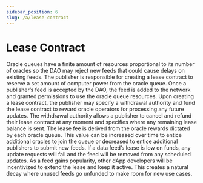 ```yaml
---
sidebar_position: 6
slug: /a/lease-contract
---
```


# Lease Contract

Oracle queues have a finite amount of resources proportional to its number of oracles so the DAO may reject new feeds that could cause delays on existing feeds. The publisher is responsible for creating a lease contract to reserve a set amount of computer power from the oracle queue. Once a publisher’s feed is accepted by the DAO, the feed is added to the network and granted permissions to use the oracle queue resources.
Upon creating a lease contract, the publisher may specify a withdrawal authority and fund the lease contract to reward oracle operators for processing any future updates. The withdrawal authority allows a publisher to cancel and refund their lease contract at any moment and specifies where any remaining lease balance is sent. The lease fee is derived from the oracle rewards dictated by each oracle queue. This value can be increased over time to entice additional oracles to join the queue or decreased to entice additional publishers to submit new feeds. If a data feed’s lease is low on funds, any update requests will fail and the feed will be removed from any scheduled updates. As a feed gains popularity, other dApp developers will be incentivized to extend the lease and keep it active. This creates a natural decay where unused feeds go unfunded to make room for new use cases.
